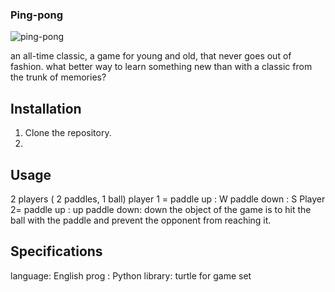 ### Ping-pong
![ping-pong](https://github.com/elijeldres/juegos_python/assets/80680657/0dbf32b7-0cd3-4a42-9eae-10fa052b43ef)

an all-time classic, a game for young and old, that never goes out of fashion. what better way to learn something new than with a classic from the trunk of memories?

## Installation
1. Clone the repository.
2. 

## Usage
2 players ( 2 paddles, 1 ball) 
player 1 = paddle up : W
           paddle down : S
Player 2= paddle up : up
          paddle down: down
the object of the game is to hit the ball with the paddle and prevent the opponent from reaching it.           



## Specifications
language: English 
prog : Python
library: turtle for game set 
